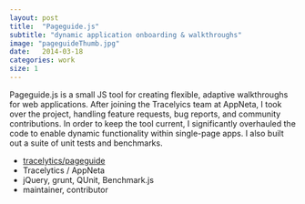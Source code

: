 ```yaml
---
layout: post
title:  "Pageguide.js"
subtitle: "dynamic application onboarding & walkthroughs"
image: "pageguideThumb.jpg"
date:   2014-03-18
categories: work
size: 1
---
```


Pageguide.js is a small JS tool for creating flexible, adaptive walkthroughs for web applications. After joining the Tracelyics team at AppNeta, I took over the project, handling feature requests, bug reports, and community contributions. In order to keep the tool current, I significantly overhauled the code to enable dynamic functionality within single-page apps. I also built out a suite of unit tests and benchmarks.

<ul class="workMeta">
	<li class="github"><a href="http://github.com/tracelytics/pageguide" target="_blank">tracelytics/pageguide</a></li>
	<li class="company">Tracelytics / AppNeta</li>
	<li class="builtWith">jQuery, grunt, QUnit, Benchmark.js</li>
	<li class="role">maintainer, contributor</li>
</ul>
